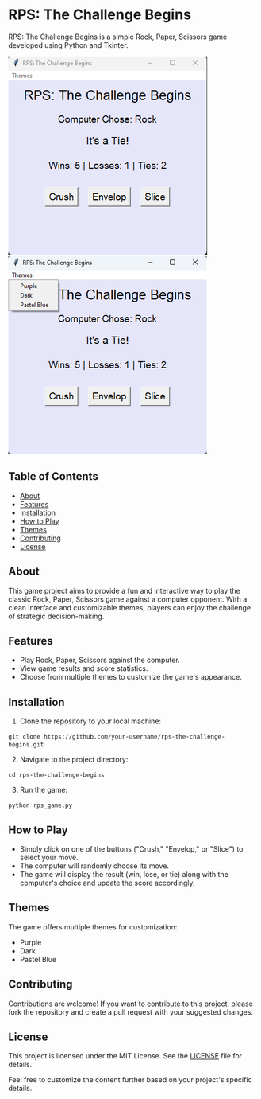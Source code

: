 # RPS: The Challenge Begins

RPS: The Challenge Begins is a simple Rock, Paper, Scissors game developed using Python and Tkinter.

![Game Screenshot](Images/Game.png)
![Themes Screenshot](Images/Themes.png)


## Table of Contents

- [About](#about)
- [Features](#features)
- [Installation](#installation)
- [How to Play](#how-to-play)
- [Themes](#themes)
- [Contributing](#contributing)
- [License](#license)

## About

This game project aims to provide a fun and interactive way to play the classic Rock, Paper, Scissors game against a computer opponent. With a clean interface and customizable themes, players can enjoy the challenge of strategic decision-making.

## Features

- Play Rock, Paper, Scissors against the computer.
- View game results and score statistics.
- Choose from multiple themes to customize the game's appearance.

## Installation

1. Clone the repository to your local machine:

```
git clone https://github.com/your-username/rps-the-challenge-begins.git
``` 
2. Navigate to the project directory:

```
cd rps-the-challenge-begins
```
3. Run the game:

```
python rps_game.py
```

## How to Play

- Simply click on one of the buttons ("Crush," "Envelop," or "Slice") to select your move.
- The computer will randomly choose its move.
- The game will display the result (win, lose, or tie) along with the computer's choice and update the score accordingly.

## Themes

The game offers multiple themes for customization:
- Purple
- Dark
- Pastel Blue

## Contributing

Contributions are welcome! If you want to contribute to this project, please fork the repository and create a pull request with your suggested changes.

## License
This project is licensed under the MIT License. See the [LICENSE](LICENSE) file for details.

Feel free to customize the content further based on your project's specific details.

